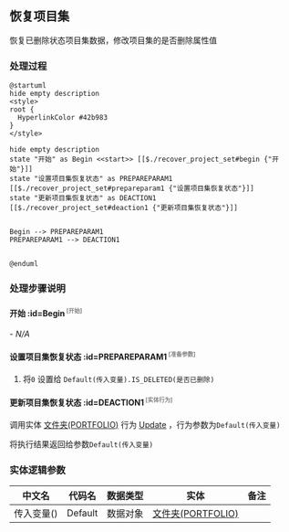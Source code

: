 ## 恢复项目集 <!-- {docsify-ignore-all} -->

   恢复已删除状态项目集数据，修改项目集的是否删除属性值

### 处理过程

```plantuml
@startuml
hide empty description
<style>
root {
  HyperlinkColor #42b983
}
</style>

hide empty description
state "开始" as Begin <<start>> [[$./recover_project_set#begin {"开始"}]]
state "设置项目集恢复状态" as PREPAREPARAM1  [[$./recover_project_set#prepareparam1 {"设置项目集恢复状态"}]]
state "更新项目集恢复状态" as DEACTION1  [[$./recover_project_set#deaction1 {"更新项目集恢复状态"}]]


Begin --> PREPAREPARAM1
PREPAREPARAM1 --> DEACTION1


@enduml
```


### 处理步骤说明

#### 开始 :id=Begin<sup class="footnote-symbol"> <font color=gray size=1>[开始]</font></sup>



*- N/A*
#### 设置项目集恢复状态 :id=PREPAREPARAM1<sup class="footnote-symbol"> <font color=gray size=1>[准备参数]</font></sup>



1. 将`0` 设置给  `Default(传入变量).IS_DELETED(是否已删除)`

#### 更新项目集恢复状态 :id=DEACTION1<sup class="footnote-symbol"> <font color=gray size=1>[实体行为]</font></sup>



调用实体 [文件夹(PORTFOLIO)](module/Base/portfolio.md) 行为 [Update](module/Base/portfolio#行为) ，行为参数为`Default(传入变量)`

将执行结果返回给参数`Default(传入变量)`



### 实体逻辑参数

|    中文名   |    代码名    |  数据类型    |  实体   |备注 |
| --------| --------| -------- | -------- | --------   |
|传入变量(<i class="fa fa-check"/></i>)|Default|数据对象|[文件夹(PORTFOLIO)](module/Base/portfolio.md)||
